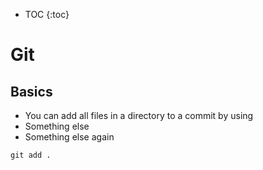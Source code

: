 * TOC
{:toc}

# Git
## Basics
- You can add all files in a directory to a commit by using 
- Something else 
- Something else again

```shell
git add .
```
